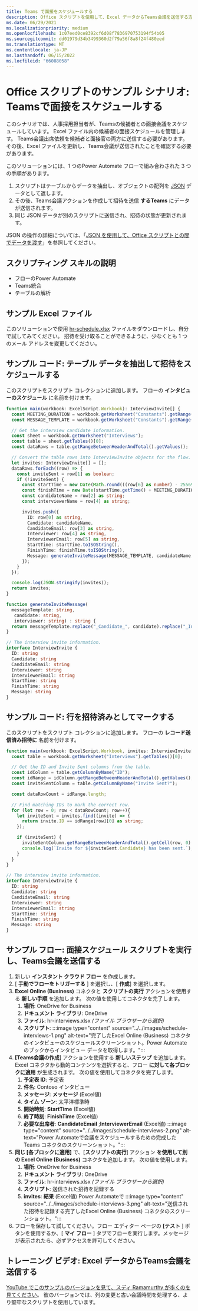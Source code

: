 ```yaml
---
title: Teams で面接をスケジュールする
description: Office スクリプトを使用して、Excel データからTeams会議を送信する方法について説明します。
ms.date: 06/29/2021
ms.localizationpriority: medium
ms.openlocfilehash: 1c07eed0ce8392cf6d08f7836970753194f54b05
ms.sourcegitcommit: dd01979d34b3499360d2f79a56f8a8f24f480eed
ms.translationtype: MT
ms.contentlocale: ja-JP
ms.lasthandoff: 06/15/2022
ms.locfileid: "66088058"
---
```

# <a name="office-scripts-sample-scenario-schedule-interviews-in-teams"></a>Office スクリプトのサンプル シナリオ: Teamsで面接をスケジュールする

このシナリオでは、人事採用担当者が、Teamsの候補者との面接会議をスケジュールしています。 Excel ファイル内の候補者の面接スケジュールを管理します。 Teams会議出席依頼を候補者と面接官の両方に送信する必要があります。 その後、Excel ファイルを更新し、Teams会議が送信されたことを確認する必要があります。

このソリューションには、1 つのPower Automate フローで組み合わされた 3 つの手順があります。

1. スクリプトはテーブルからデータを抽出し、オブジェクトの配列を [JSON](https://www.w3schools.com/whatis/whatis_json.asp) データとして返します。
1. その後、Teams会議アクションを作成して招待を送信 **するTeams** にデータが送信されます。
1. 同じ JSON データが別のスクリプトに送信され、招待の状態が更新されます。

JSON の操作の詳細については、「[JSON を使用して、Office スクリプトとの間でデータを渡す](../../develop/use-json.md)」を参照してください。

## <a name="scripting-skills-covered"></a>スクリプティング スキルの説明

* フローのPower Automate
* Teams統合
* テーブルの解析

## <a name="sample-excel-file"></a>サンプル Excel ファイル

このソリューションで使用 <a href="hr-schedule.xlsx">hr-schedule.xlsx</a> ファイルをダウンロードし、自分で試してみてください。 招待を受け取ることができるように、少なくとも 1 つのメール アドレスを変更してください。

## <a name="sample-code-extract-table-data-to-schedule-invites"></a>サンプル コード: テーブル データを抽出して招待をスケジュールする

このスクリプトをスクリプト コレクションに追加します。 フローの **インタビューのスケジュール** に名前を付けます。

```TypeScript
function main(workbook: ExcelScript.Workbook): InterviewInvite[] {
  const MEETING_DURATION = workbook.getWorksheet("Constants").getRange("B1").getValue() as number;
  const MESSAGE_TEMPLATE = workbook.getWorksheet("Constants").getRange("B2").getValue() as string;

  // Get the interview candidate information.
  const sheet = workbook.getWorksheet("Interviews");
  const table = sheet.getTables()[0];
  const dataRows = table.getRangeBetweenHeaderAndTotal().getValues();

  // Convert the table rows into InterviewInvite objects for the flow.
  let invites: InterviewInvite[] = [];
  dataRows.forEach((row) => {
    const inviteSent = row[1] as boolean;
    if (!inviteSent) {
      const startTime = new Date(Math.round(((row[6] as number) - 25569) * 86400 * 1000));
      const finishTime = new Date(startTime.getTime() + MEETING_DURATION * 60 * 1000);
      const candidateName = row[2] as string;
      const interviewerName = row[4] as string;

      invites.push({
        ID: row[0] as string,
        Candidate: candidateName,
        CandidateEmail: row[3] as string,
        Interviewer: row[4] as string,
        InterviewerEmail: row[5] as string,
        StartTime: startTime.toISOString(),
        FinishTime: finishTime.toISOString(),
        Message: generateInviteMessage(MESSAGE_TEMPLATE, candidateName, interviewerName)
      });
    }    
  });

  console.log(JSON.stringify(invites));
  return invites;
}

function generateInviteMessage(
  messageTemplate: string,
   candidate: string,
   interviewer: string) : string {
  return messageTemplate.replace("_Candidate_", candidate).replace("_Interviewer_", interviewer);
}

// The interview invite information.
interface InterviewInvite {
  ID: string
  Candidate: string
  CandidateEmail: string
  Interviewer: string
  InterviewerEmail: string
  StartTime: string
  FinishTime: string
  Message: string
}
```

## <a name="sample-code-mark-rows-as-invited"></a>サンプル コード: 行を招待済みとしてマークする

このスクリプトをスクリプト コレクションに追加します。 フローの **レコード送信済み招待に** 名前を付けます。

```TypeScript
function main(workbook: ExcelScript.Workbook, invites: InterviewInvite[]) {
  const table = workbook.getWorksheet("Interviews").getTables()[0];

  // Get the ID and Invite Sent columns from the table.
  const idColumn = table.getColumnByName("ID");
  const idRange = idColumn.getRangeBetweenHeaderAndTotal().getValues();
  const inviteSentColumn = table.getColumnByName("Invite Sent?");

  const dataRowCount = idRange.length;

  // Find matching IDs to mark the correct row.
  for (let row = 0; row < dataRowCount; row++){
    let inviteSent = invites.find((invite) => {
      return invite.ID == idRange[row][0] as string;
    });

    if (inviteSent) {
      inviteSentColumn.getRangeBetweenHeaderAndTotal().getCell(row, 0).setValue(true);
      console.log(`Invite for ${inviteSent.Candidate} has been sent.`);
    }
  } 
}

// The interview invite information.
interface InterviewInvite {
  ID: string
  Candidate: string
  CandidateEmail: string
  Interviewer: string
  InterviewerEmail: string
  StartTime: string
  FinishTime: string
  Message: string
}
```

## <a name="sample-flow-run-the-interview-scheduling-scripts-and-send-the-teams-meetings"></a>サンプル フロー: 面接スケジュール スクリプトを実行し、Teams会議を送信する

1. 新しい **インスタント クラウド フロー** を作成します。
1. [ **手動でフローをトリガーする** ] を選択し、[ **作成**] を選択します。
1. **Excel Online (Business)** コネクタと **スクリプトの実行** アクションを使用する **新しい手順** を追加します。 次の値を使用してコネクタを完了します。
    1. **場所**: OneDrive for Business
    1. **ドキュメント ライブラリ**: OneDrive
    1. **ファイル**: hr-interviews.xlsx *(ファイル ブラウザーから選択)*
    1. **スクリプト**: :::image type="content" source="../../images/schedule-interviews-1.png" alt-text="完了したExcel Online (Business) コネクタのインタビューのスケジュールスクリーンショット。Power Automateのブックからインタビュー データを取得します。":::
1. **[Teams会議の作成**] アクションを使用する **新しいステップ** を追加します。 Excel コネクタから動的コンテンツを選択すると、フロー **に対して各ブロックに適用** が生成されます。 次の値を使用してコネクタを完了します。
    1. **予定表 ID**: 予定表
    1. **件名**: Contoso インタビュー
    1. **メッセージ**: **メッセージ** (Excel値)
    1. **タイム ゾーン**: 太平洋標準時
    1. **開始時刻**: **StartTime** (Excel値)
    1. **終了時刻**: **FinishTime** (Excel値)
    1. **必要な出席者**: **CandidateEmail** ;**InterviewerEmail** (Excel値) :::image type="content" source="../../images/schedule-interviews-2.png" alt-text="Power Automateで会議をスケジュールするための完成したTeams コネクタのスクリーンショット。":::
1. **同じ [各ブロックに適用]** で、[**スクリプトの実行**] アクション **を使用して別の Excel Online (Business)** コネクタを追加します。 次の値を使用します。
    1. **場所**: OneDrive for Business
    1. **ドキュメント ライブラリ**: OneDrive
    1. **ファイル**: hr-interviews.xlsx *(ファイル ブラウザーから選択)*
    1. **スクリプト**: 送信された招待を記録する
    1. **invites**: **結果** (Excel値) Power Automateで :::image type="content" source="../../images/schedule-interviews-3.png" alt-text="送信された招待を記録する完了したExcel Online (Business) コネクタのスクリーンショット。":::
1. フローを保存して試してください。フロー エディター ページの **[テスト** ] ボタンを使用するか、[ **マイ フロー** ] タブでフローを実行します。メッセージが表示されたら、必ずアクセスを許可してください。

## <a name="training-video-send-a-teams-meeting-from-excel-data"></a>トレーニング ビデオ: Excel データからTeams会議を送信する

[YouTube でこのサンプルのバージョンを見て、スディ Ramamurthy が歩くのを見てください](https://youtu.be/HyBdx52NOE8)。 彼のバージョンでは、列の変更と古い会議時間を処理する、より堅牢なスクリプトを使用しています。

